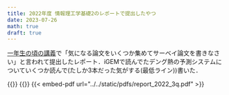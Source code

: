 ```yaml
---
title: 2022年度 情報理工学基礎2のレポートで提出したやつ
date: 2023-07-26
math: true
draft: true
---
```


[一年生の頃の講義](http://www.ocw.titech.ac.jp/index.php?module=General&action=T0300&JWC=202223928)で「気になる論文をいくつか集めてサーベイ論文を書きなさい」と言われて提出したレポート．iGEMで読んでたデング熱の予測システムについていくつか読んで(たしか3本だった気がする(最低ライン))書いた．

{{<embed-pdf url="./static/pdfs/report_2022_3q.pdf">}}
{{<embed-pdf url="./content/post/report_2022_3q.pdf">}}
{{< embed-pdf url="../../static/pdfs/report_2022_3q.pdf" >}}
